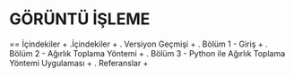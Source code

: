 # GÖRÜNTÜ  İŞLEME 

== İçindekiler +
.İçindekiler +
. Versiyon Geçmişi +
. Bölüm 1 - Giriş +
. Bölüm 2 - Ağırlık Toplama Yöntemi +
. Bölüm 3 - Python ile Ağırlık Toplama Yöntemi Uygulaması +
. Referanslar +

